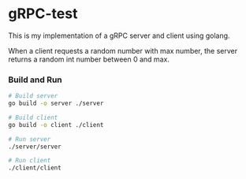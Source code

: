 # gRPC-test

This is my implementation of a gRPC server and client using golang.

When a client requests a random number with max number, the server returns a random int number between 0 and max.

### Build and Run

```zsh
# Build server
go build -o server ./server

# Build client
go build -o client ./client

# Run server
./server/server

# Run client
./client/client
```

